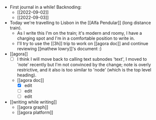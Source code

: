 - First journal in a while! Backnoding:
  - [[2022-09-02]]
  - [[2022-09-03]]
- Today we're travelling to Lisbon in the [[Alfa Pendular]] (long distance train).
  - As I write this I'm on the train; it's modern and roomy, I have a charging spot and I'm in a comfortable position to write in.
  - I'll try to use the [[3h]] trip to work on [[agora doc]] and continue reviewing [[mathew lowry]]'s document :)
- [[agora]]
  - [ ] I think I will move back to calling text subnodes 'text', I moved to 'note' recently but I'm not convinced by the change; note is overly restrictive, and it also is too similar to 'node' (which is the top level heading).
  - [[agora doc]]
    - [x] edit
    - [ ] edit
    - [ ] edit
- [[writing while writing]]
  - [[agora graph]]
  - [[agora platform]]
